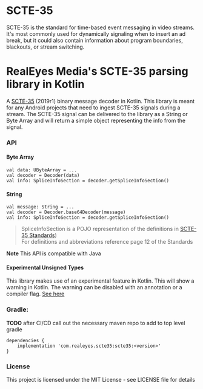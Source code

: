 # SCTE-35

SCTE-35 is the standard for time-based event messaging in video streams. It's most commonly used for dynamically signaling when to insert an ad break, but it could also contain information about program boundaries, blackouts, or stream switching.

# RealEyes Media's SCTE-35 parsing library in Kotlin

A [SCTE-35](https://www.scte.org/SCTEDocs/Standards/ANSI_SCTE%2035%202019r1.pdf) (2019r1) binary message decoder in Kotlin. This library is meant for any Android projects that need to ingest SCTE-35 signals during a stream. The SCTE-35 signal can be delivered to the library as a String or Byte Array and will return a simple object representing the info from the signal.

### API

#### Byte Array

```
val data: UByteArray = ...
val decoder = Decoder(data)
val info: SpliceInfoSection = decoder.getSpliceInfoSection()
```

#### String

```
val message: String = ...
val decoder = Decoder.base64Decoder(message)
val info: SpliceInfoSection = decoder.getSpliceInfoSection()
```

>SpliceInfoSection is a POJO representation of the definitions in [SCTE-35 Standards](https://www.scte.org/SCTEDocs/Standards/ANSI_SCTE%2035%202019r1.pdf))<br>
>For definitions and abbreviations reference page 12 of the Standards

**Note** This API is compatible with Java

#### Experimental Unsigned Types

This library makes use of an experimental feature in Kotlin. This will show a warning in Kotlin. The warning can be disabled with an annotation or a compiler flag. [See here](https://kotlinlang.org/api/latest/jvm/stdlib/kotlin/-experimental-unsigned-types/)


### Gradle:

**TODO** after CI/CD call out the necessary maven repo to add to top level gradle

```
dependencies {
    implementation 'com.realeyes.scte35:scte35:<version>'
}
```

### License

This project is licensed under the MIT License - see LICENSE file for details